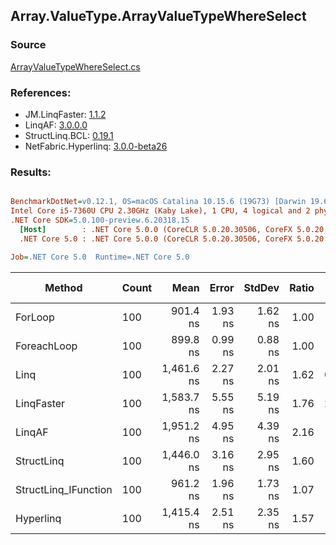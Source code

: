 ﻿## Array.ValueType.ArrayValueTypeWhereSelect

### Source
[ArrayValueTypeWhereSelect.cs](../LinqBenchmarks/Array/ValueType/ArrayValueTypeWhereSelect.cs)

### References:
- JM.LinqFaster: [1.1.2](https://www.nuget.org/packages/JM.LinqFaster/1.1.2)
- LinqAF: [3.0.0.0](https://www.nuget.org/packages/LinqAF/3.0.0.0)
- StructLinq.BCL: [0.19.1](https://www.nuget.org/packages/StructLinq.BCL/0.19.1)
- NetFabric.Hyperlinq: [3.0.0-beta26](https://www.nuget.org/packages/NetFabric.Hyperlinq/3.0.0-beta26)

### Results:
``` ini

BenchmarkDotNet=v0.12.1, OS=macOS Catalina 10.15.6 (19G73) [Darwin 19.6.0]
Intel Core i5-7360U CPU 2.30GHz (Kaby Lake), 1 CPU, 4 logical and 2 physical cores
.NET Core SDK=5.0.100-preview.6.20318.15
  [Host]        : .NET Core 5.0.0 (CoreCLR 5.0.20.30506, CoreFX 5.0.20.30506), X64 RyuJIT
  .NET Core 5.0 : .NET Core 5.0.0 (CoreCLR 5.0.20.30506, CoreFX 5.0.20.30506), X64 RyuJIT

Job=.NET Core 5.0  Runtime=.NET Core 5.0  

```
|               Method | Count |       Mean |   Error |  StdDev | Ratio |  Gen 0 | Gen 1 | Gen 2 | Allocated |
|--------------------- |------ |-----------:|--------:|--------:|------:|-------:|------:|------:|----------:|
|              ForLoop |   100 |   901.4 ns | 1.93 ns | 1.62 ns |  1.00 |      - |     - |     - |         - |
|          ForeachLoop |   100 |   899.8 ns | 0.99 ns | 0.88 ns |  1.00 |      - |     - |     - |         - |
|                 Linq |   100 | 1,461.6 ns | 2.27 ns | 2.01 ns |  1.62 | 0.0801 |     - |     - |     168 B |
|           LinqFaster |   100 | 1,583.7 ns | 5.55 ns | 5.19 ns |  1.76 | 2.8896 |     - |     - |    6048 B |
|               LinqAF |   100 | 1,951.2 ns | 4.95 ns | 4.39 ns |  2.16 |      - |     - |     - |         - |
|           StructLinq |   100 | 1,446.0 ns | 3.16 ns | 2.95 ns |  1.60 |      - |     - |     - |         - |
| StructLinq_IFunction |   100 |   961.2 ns | 1.96 ns | 1.73 ns |  1.07 |      - |     - |     - |         - |
|            Hyperlinq |   100 | 1,415.4 ns | 2.51 ns | 2.35 ns |  1.57 |      - |     - |     - |         - |

